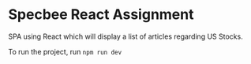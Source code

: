 # Specbee React Assignment

SPA using React which will display a list of articles regarding US Stocks.

To run the project, run `npm run dev`
